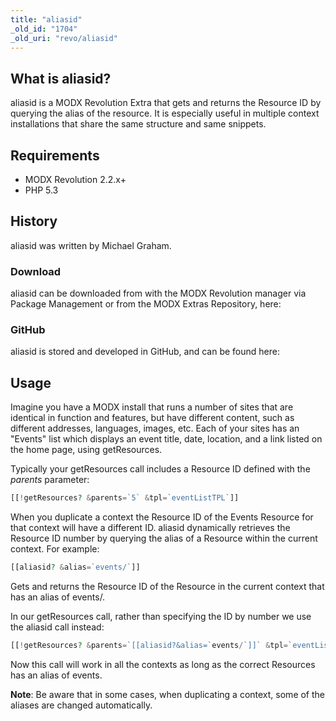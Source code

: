 ```yaml
---
title: "aliasid"
_old_id: "1704"
_old_uri: "revo/aliasid"
---
```


## What is aliasid?

 aliasid is a MODX Revolution Extra that gets and returns the Resource ID by querying the alias of the resource. It is especially useful in multiple context installations that share the same structure and same snippets.

## Requirements

- MODX Revolution 2.2.x+
- PHP 5.3

## History

 aliasid was written by Michael Graham.

### Download

 aliasid can be downloaded from with the MODX Revolution manager via Package Management or from the MODX Extras Repository, here:

### GitHub

 aliasid is stored and developed in GitHub, and can be found here:

## Usage

 Imagine you have a MODX install that runs a number of sites that are identical in function and features, but have different content, such as different addresses, languages, images, etc. Each of your sites has an "Events" list which displays an event title, date, location, and a link listed on the home page, using getResources.

 Typically your getResources call includes a Resource ID defined with the _parents_ parameter:

``` php
[[!getResources? &parents=`5` &tpl=`eventListTPL`]]
```

 When you duplicate a context the Resource ID of the Events Resource for that context will have a different ID. aliasid dynamically retrieves the Resource ID number by querying the alias of a Resource within the current context. For example:

```php
[[aliasid? &alias=`events/`]]
```

 Gets and returns the Resource ID of the Resource in the current context that has an alias of events/.

 In our getResources call, rather than specifying the ID by number we use the aliasid call instead:

``` php
[[!getResources? &parents=`[[aliasid?&alias=`events/`]]` &tpl=`eventListTPL`]]
```

 Now this call will work in all the contexts as long as the correct Resources has an alias of events.

 **Note**: Be aware that in some cases, when duplicating a context, some of the aliases are changed automatically.